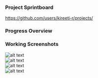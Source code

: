 ### Project Sprintboard
https://github.com/users/kireeti-r/projects/

### Progress Overview

### Working Screenshots
![alt text](https://drive.google.com/uc?id=16t2hOhUtSik5gmmb2grcA8ZYX5rl7AKw)
<br>
![alt text](https://drive.google.com/uc?id=11RYqkK5gW5rQjCHN4FE4ojN44Q-It_zUe)
<br>
![alt text](https://drive.google.com/uc?id=1cm-EG38qc_faG8qRj2j_PRC27YHpYYqL)
<br>
![alt text](https://drive.google.com/uc?id=1UwZcjATqB1TBYBq0imxB2TAVh8OGKq-t/)
<br>
